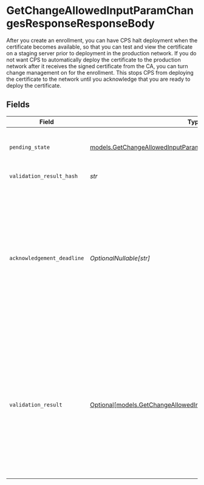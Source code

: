 # GetChangeAllowedInputParamChangesResponseResponseBody

After you create an enrollment, you can have CPS halt deployment when the certificate becomes available, so that you can test and view the certificate on a staging server prior to deployment in the production network. If you do not want CPS to automatically deploy the certificate to the production network after it receives the signed certificate from the CA, you can turn change management on for the enrollment. This stops CPS from deploying the certificate to the network until you acknowledge that you are ready to deploy the certificate.


## Fields

| Field                                                                                                                                                                                                                                                                                                                                  | Type                                                                                                                                                                                                                                                                                                                                   | Required                                                                                                                                                                                                                                                                                                                               | Description                                                                                                                                                                                                                                                                                                                            |
| -------------------------------------------------------------------------------------------------------------------------------------------------------------------------------------------------------------------------------------------------------------------------------------------------------------------------------------- | -------------------------------------------------------------------------------------------------------------------------------------------------------------------------------------------------------------------------------------------------------------------------------------------------------------------------------------- | -------------------------------------------------------------------------------------------------------------------------------------------------------------------------------------------------------------------------------------------------------------------------------------------------------------------------------------- | -------------------------------------------------------------------------------------------------------------------------------------------------------------------------------------------------------------------------------------------------------------------------------------------------------------------------------------- |
| `pending_state`                                                                                                                                                                                                                                                                                                                        | [models.GetChangeAllowedInputParamChangesPendingState](../models/getchangeallowedinputparamchangespendingstate.md)                                                                                                                                                                                                                     | :heavy_check_mark:                                                                                                                                                                                                                                                                                                                     | The snapshot of the pending state for the enrollment when this change takes effect.                                                                                                                                                                                                                                                    |
| `validation_result_hash`                                                                                                                                                                                                                                                                                                               | *str*                                                                                                                                                                                                                                                                                                                                  | :heavy_check_mark:                                                                                                                                                                                                                                                                                                                     | The hash of `validationResult`.                                                                                                                                                                                                                                                                                                        |
| `acknowledgement_deadline`                                                                                                                                                                                                                                                                                                             | *OptionalNullable[str]*                                                                                                                                                                                                                                                                                                                | :heavy_minus_sign:                                                                                                                                                                                                                                                                                                                     | ISO 8601 timestamp for the user's deadline to acknowledge the change management validation result, before CPS attempts to deploy the pending state to the live network. The value is `null` if there's no existing certificate on the network for the current enrollment.                                                              |
| `validation_result`                                                                                                                                                                                                                                                                                                                    | [Optional[models.GetChangeAllowedInputParamChangesValidationResult]](../models/getchangeallowedinputparamchangesvalidationresult.md)                                                                                                                                                                                                   | :heavy_minus_sign:                                                                                                                                                                                                                                                                                                                     | Provides information about the hash's most recent validation check, indicating the change's current job state. This object appears in the response, even when its value is `null`. Before you run the [Update a change](ref:post-change-allowed-input-param) operation, review the change's validation results and resolve any issues. |